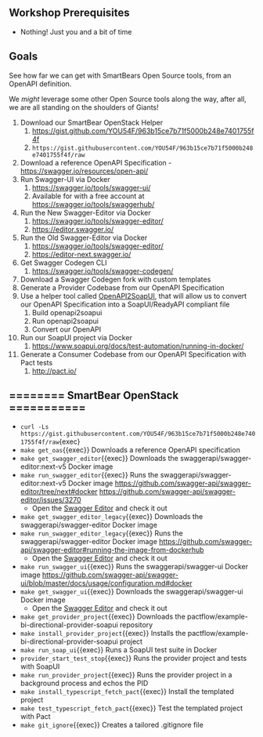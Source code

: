 ## Workshop Prerequisites

- Nothing! Just you and a bit of time

## Goals

See how far we can get with SmartBears Open Source tools, from an OpenAPI definition.

We _might_ leverage some other Open Source tools along the way, after all, we are all standing on the shoulders of Giants!

1. Download our SmartBear OpenStack Helper
   1. <https://gist.github.com/YOU54F/963b15ce7b71f5000b248e7401755f4f>
   2. `https://gist.githubusercontent.com/YOU54F/963b15ce7b71f5000b248e7401755f4f/raw`
2. Download a reference OpenAPI Specification - <https://swagger.io/resources/open-api/>
3. Run Swagger-UI via Docker
   1. <https://swagger.io/tools/swagger-ui/>
   2. Available for with a free account at <https://swagger.io/tools/swaggerhub/>
4. Run the New Swagger-Editor via Docker
   1. <https://swagger.io/tools/swagger-editor/>
   2. <https://editor.swagger.io/>
5. Run the Old Swagger-Editor via Docker
   1. <https://swagger.io/tools/swagger-editor/>
   2. <https://editor-next.swagger.io/>
6. Get Swagger Codegen CLI
   1. <https://swagger.io/tools/swagger-codegen/>
7. Download a Swagger Codegen fork with custom templates
8. Generate a Provider Codebase from our OpenAPI Specification
9. Use a helper tool called [OpenAPI2SoapUI](https://github.com/apiaddicts/openapi2soapui), that will allow us to convert our OpenAPI Specification into a SoapUI/ReadyAPI compliant file
    1. Build openapi2soapui
    2. Run openapi2soapui
    3. Convert our OpenAPI  
10. Run our SoapUI project via Docker
    1. <https://www.soapui.org/docs/test-automation/running-in-docker/>
11. Generate a Consumer Codebase from our OpenAPI Specification with Pact tests
    1. <http://pact.io/>

## ======== SmartBear OpenStack ===========

- `curl -Ls https://gist.githubusercontent.com/YOU54F/963b15ce7b71f5000b248e7401755f4f/raw`{exec}
- `make get_oas`{{exec}}                        Downloads a reference OpenAPI specification
- `make get_swagger_editor`{{exec}}             Downloads the swaggerapi/swagger-editor:next-v5 Docker image
- `make run_swagger_editor`{{exec}}            Runs the swaggerapi/swagger-editor:next-v5 Docker image <https://github.com/swagger-api/swagger-editor/tree/next#docker> <https://github.com/swagger-api/swagger-editor/issues/3270>
  - Open the [Swagger Editor]({{TRAFFIC_HOST1_8081}}) and check it out
- `make get_swagger_editor_legacy`{{exec}}      Downloads the swaggerapi/swagger-editor Docker image
- `make run_swagger_editor_legacy`{{exec}}      Runs the swaggerapi/swagger-editor Docker image <https://github.com/swagger-api/swagger-editor#running-the-image-from-dockerhub>
  - Open the [Swagger Editor]({{TRAFFIC_HOST1_8082}}) and check it out
- `make run_swagger_ui`{{exec}}                 Runs the swaggerapi/swagger-ui Docker image <https://github.com/swagger-api/swagger-ui/blob/master/docs/usage/configuration.md#docker>
- `make get_swagger_ui`{{exec}}                 Downloads the swaggerapi/swagger-ui Docker image
  - Open the [Swagger Editor]({{TRAFFIC_HOST1_8083}}) and check it out
- `make get_provider_project`{{exec}}           Downloads the pactflow/example-bi-directional-provider-soapui repository
- `make install_provider_project`{{exec}}       Installs the pactflow/example-bi-directional-provider-soapui project
- `make run_soap_ui`{{exec}}                   Runs a SoapUI test suite in Docker
- `provider_start_test_stop`{{exec}}      Runs the provider project and tests with SoapUI
- `make run_provider_project`{{exec}}           Runs the provider project in a background process and echos the PID
- `make install_typescript_fetch_pact`{{exec}}  Install the templated project
- `make test_typescript_fetch_pact`{{exec}}     Test the templated project with Pact
- `make git_ignore`{{exec}}                    Creates a tailored .gitignore file
